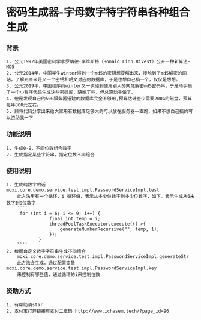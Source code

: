 # 密码生成器-字母数字特字符串各种组合生成
### 背景
    1. 公元1992年美国密码学家罗纳德·李维斯特（Ronald Linn Rivest）公开一种新算法-MD5
    2. 公元2014年，中国学生winter得到一个md5的密钥想要解出来，接触到了md5解密的网站，了解到原来是又一个密钥和明文对应的数据库，于是也想自己搞一个，仅仅是想想。
    3. 公元2019年，中国程序员winter又一次碰到使用别人的网站解密md5密码串，于是动手搞了一个小程序代码生成这些密码库，随晚了些，但总算动手做了。
    4. 但是发现自己的50G服务器搭建的数据库完全不够用,预算估计至少需要200G的磁盘，预算每年800元左右。
    5. 顾将代码分享出来给大家用有数据库足够大的可以放在服务器一直跑，如果不想自己搞的可以资助我一下
    
    
### 功能说明
    1. 生成0-9，不同位数组合数字
    2. 生成指定某些字符串，指定位数不同组合
### 使用说明
    1. 生成纯数字的话 moxi.core.demo.service.test.impl.PasswordServiceImpl.test
        此方法里有一个循环，i 循环值，表示从多少位数字到多少位数字，如下。表示生成从6未数字到9位数字
        ````
         for (int i = 6; i <= 9; i++) {
                    final int temp = i;
                    threadPoolTaskExecutor.execute(()->{
                        generateNumberRecursive("", temp, 1);
                    });
                }
        ````
    2. 根据自定义数字字符串生成不同组合
        moxi.core.demo.service.test.impl.PasswordServiceImpl.generateStr
        此方法会生成，通过配置变量 moxi.core.demo.service.test.impl.PasswordServiceImpl.key
        来控制有哪些值，通过循环的i来控制位数



### 资助方式
    1. 有帮助请star
    2. 支付宝打开链接有支付二维码 http://www.ichasem.tech/?page_id=96

